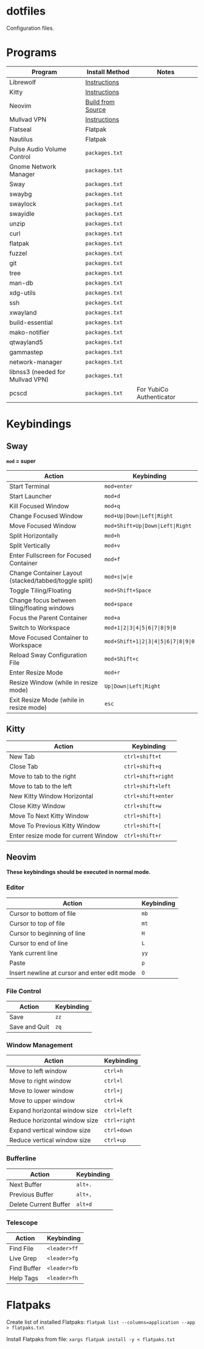 # dotfiles

Configuration files.

# Programs

| Program | Install Method | Notes |
| ------- | -------------- |------ |
| Librewolf | [Instructions](https://librewolf.net/installation/debian/) |
| Kitty | [Instructions](https://sw.kovidgoyal.net/kitty/binary/) |
| Neovim | [Build from Source](https://github.com/neovim/neovim/blob/master/BUILD.md)
| Mullvad VPN | [Instructions](https://mullvad.net/en/help/install-mullvad-app-linux) |
| Flatseal | Flatpak |
| Nautilus | Flatpak |
| Pulse Audio Volume Control | `packages.txt` |
| Gnome Network Manager | `packages.txt` |
| Sway | `packages.txt` |
| swaybg  | `packages.txt` |
| swaylock | `packages.txt` |
| swayidle | `packages.txt` |
| unzip | `packages.txt` |
| curl | `packages.txt` |
| flatpak | `packages.txt` |
| fuzzel | `packages.txt` |
| git | `packages.txt` |
| tree | `packages.txt` |
| man-db | `packages.txt` |
| xdg-utils | `packages.txt` |
| ssh | `packages.txt` |
| xwayland | `packages.txt` |
| build-essential | `packages.txt` |
| mako-notifier | `packages.txt` |
| qtwayland5 | `packages.txt` |
| gammastep | `packages.txt` |
| network-manager | `packages.txt` |
| libnss3 (needed for Mullvad VPN) | `packages.txt` |
| pcscd | `packages.txt` | For YubiCo Authenticator |

# Keybindings

## Sway

**`mod` = super**

| Action | Keybinding |
|--------|------------|
| Start Terminal | `mod+enter` |
| Start Launcher | `mod+d` |
| Kill Focused Window | `mod+q` |
| Change Focused Window | `mod+Up\|Down\|Left\|Right` |
| Move Focused Window | `mod+Shift+Up\|Down\|Left\|Right`
| Split Horizontally | `mod+h` |
| Split Vertically | `mod+v` |
| Enter Fullscreen for Focused Container | `mod+f` |
| Change Container Layout (stacked/tabbed/toggle split) | `mod+s\|w\|e` |
| Toggle Tiling/Floating | `mod+Shift+Space` |
| Change focus between tiling/floating windows | `mod+space` |
| Focus the Parent Container | `mod+a` |
| Switch to Workspace | `mod+1\|2\|3\|4\|5\|6\|7\|8\|9\|0` |
| Move Focused Container to Workspace | `mod+Shift+1\|2\|3\|4\|5\|6\|7\|8\|9\|0` |
| Reload Sway Configuration File | `mod+Shift+c` |
| Enter Resize Mode | `mod+r` |
| Resize Window (while in resize mode) | `Up\|Down\|Left\|Right` |
| Exit Resize Mode (while in resize mode) | `esc` |

## Kitty

| Action                        | Keybinding          |
|-------------------------------|---------------------|
| New Tab                       | `ctrl+shift+t`      |
| Close Tab                     | `ctrl+shift+q`      |
| Move to tab to the right      | `ctrl+shift+right`  |
| Move to tab to the left       | `ctrl+shift+left`   |
| New Kitty Window Horizontal   | `ctrl+shift+enter`  |
| Close Kitty Window            | `ctrl+shift+w`      |
| Move To Next Kitty Window     | `ctrl+shift+]`      |
| Move To Previous Kitty Window | `ctrl+shift+[`      |
| Enter resize mode for current Window | `ctrl+shift+r` |

## Neovim

**These keybindings should be executed in normal mode.**

### Editor

| Action                                       | Keybinding |
|----------------------------------------------|------------|
| Cursor to bottom of file                     | `mb`       |
| Cursor to top of file                        | `mt`       |
| Cursor to beginning of line                  | `H`        |
| Cursor to end of line                        | `L`        |
| Yank current line                            | `yy`       |
| Paste                                        | `p`        |
| Insert newline at cursor and enter edit mode | `O`        |

### File Control

| Action        | Keybinding |
|---------------|------------|
| Save          | `zz`       |
| Save and Quit | `zq`       |

### Window Management

| Action                          | Keybinding   |
|---------------------------------|--------------|
| Move to left window             | `ctrl+h`     |
| Move to right window            | `ctrl+l`     |
| Move to lower window            | `ctrl+j`     |
| Move to upper window            | `ctrl+k`     |
| Expand horizontal window size   | `ctrl+left`  |
| Reduce horizontal window size   | `ctrl+right` |
| Expand vertical window size     | `ctrl+down`  |
| Reduce vertical window size     | `ctrl+up`    |

### Bufferline

| Action                | Keybinding |
|-----------------------|------------|
| Next Buffer           | `alt+.`    |
| Previous Buffer       | `alt+,`    |
| Delete Current Buffer | `alt+d`    |

### Telescope

| Action      | Keybinding   |
|-------------|--------------|
| Find File   | `<leader>ff` |
| Live Grep   | `<leader>fg` |
| Find Buffer | `<leader>fb` |
| Help Tags   | `<leader>fh` |

# Flatpaks

Create list of installed Flatpaks: `flatpak list --columns=application --app > flatpaks.txt`

Install Flatpaks from file: `xargs flatpak install -y < flatpaks.txt`
